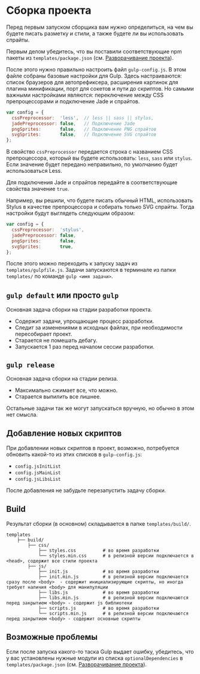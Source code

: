 # Сборка проекта

Перед первым запуском сборщика вам нужно определиться, на чем вы будете писать разметку и стили, а также будете ли вы использовать спрайты. 

Первым делом убедитесь, что вы поставили соответствующие npm пакеты из `templates/package.json` (см. [Разворачивание проекта](deployment.md)).

После этого нужно правильно настроить файл `gulp-config.js`. В этом файле собраны базовые настройки для Gulp. Здесь настраиваются: список браузеров для автопрефиксера, расширения картинок для плагина минификации, порт для сокетов и пути до скриптов. Но самыми важными настройками являются: переключение между CSS препроцессорами и подключение Jade и спрайтов.

```js
var config = {
  cssPreprocessor:  'less',  // less || sass || stylus,
  jadePreprocessor: false,   // Подключение Jade
  pngSprites:       false,   // Подключение PNG спрайтов
  svgSprites:       false,   // Подключение SVG спрайтов
};
```

В свойство `cssPreprocessor` передается строка с названием CSS препроцессора, который вы будете использовать: `less`, `sass` или `stylus`. Если значение будет передано неправильно, по умолчанию будет использоваться Less.

Для подключения Jade и спрайтов передайте в соответствующие свойства значение `true`.

Например, вы решили, что будете писать обычный HTML, использовать Stylus в качестве препроцессора и собирать только SVG спрайты. Тогда настройки будут выглядеть следующим образом:

```js
var config = {
  cssPreprocessor:  'stylus',
  jadePreprocessor: false,
  pngSprites:       false,
  svgSprites:       true,
};
```

После этого можно переходить к запуску задач из `templates/gulpfile.js`. Задачи запускаются в терминале из папки `templates/` по команде `gulp <имя задачи>`. 

## `gulp default` или просто `gulp`

Основная задача сборки на стадии разработки проекта.

* Содержит задачи, упрощающие процесс разработки.
* Следит за изменениями в исходных файлах, при необходимости пересобирает проект.
* Старается не помешать дебагу.
* Запускается 1 раз перед началом сессии разработки.

## `gulp release`

Основная задача сборки на стадии релиза.

* Максимально сжимает все, что можно.
* Старается выпилить все лишнее.

Остальные задачи так же могут запускаться вручную, но обычно в этом нет смысла.

## Добавление новых скриптов

При добавлении новых скриптов в проект, возможно, потребуется обновить какой-то из этих списков в `gulp-config.js`:
- `config.jsInitList` 
- `config.jsMainList`
- `config.jsLibsList` 

После добавления не забудьте перезапустить задачу сборки.

## Build

Результат сборки \(в основном\) складывается в папке `templates/build/`.

```
templates                           
    ├── build/                      
        ├── css/
            ├── styles.css          # во время разработки
            └── styles.min.css      # в релизной версии подключается в <head>, содержит все стили проекта
        ├── js/
            ├── init.js             # во время разработки
            ├── init.min.js         # в релизной версии подключается сразу после <body>  - содержит инициализирующие скрипты, но иногда требует наличия <body> для манипуляции
            ├── libs.js             # во время разработки
            ├── libs.min.js         # в релизной версии подключаются перед закрытием <body> - содержит js библиотеки
            ├── scripts.js          # во время разработки
            └── scripts.min.js      # в релизной версии подключаются перед закрытием <body> - содержит основные скрипты
```

## Возможные проблемы

Если после запуска какого-то таска Gulp выдает ошибку, убедитесь, что у вас установлены нужные модули из списка `optionalDependencies` в `templates/package.json` (см. [Разворачивание проекта](deployment.md)).

